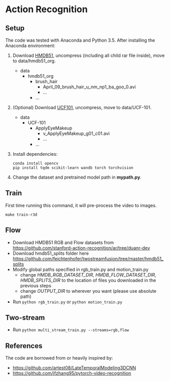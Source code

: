 # Action Recognition

## Setup

The code was tested with Anaconda and Python 3.5. After installing the Anaconda environment:

1. Download [HMDB51](http://serre-lab.clps.brown.edu/wp-content/uploads/2013/10/hmdb51_org.rar), uncompress (including all child rar file inside), move to data/hmdb51_org.

   - data
      - hmdb51_org
         - brush_hair
            - April_09_brush_hair_u_nm_np1_ba_goo_0.avi
            - ...
         - ...

1. (Optional) Download [UCF101](https://www.crcv.ucf.edu/data/UCF101/UCF101.rar), uncompress, move to data/UCF-101.

   - data
      - UCF-101
         - ApplyEyeMakeup
            - v_ApplyEyeMakeup_g01_c01.avi
            - ...
         - ...

1. Install dependencies:
   ```shell
   conda install opencv
   pip install tqdm scikit-learn wandb torch torchvision
   ```

1. Change the dataset and pretrained model path in **mypath.py**.

## Train

First time running this command, it will pre-process the video to images.

```shell
make train-r3d
```

## Flow
- Download HMDB51 RGB and Flow datasets from https://github.com/stanford-action-recognition/ar/tree/duanr-dev
- Download hmdb51_splits folder here https://github.com/feichtenhofer/twostreamfusion/tree/master/hmdb51_splits
- Modify global paths specified in rgb_train.py and motion_train.py
    - change *HMDB_RGB_DATASET_DIR*, *HMDB_FLOW_DATASET_DIR*, *HMDB_SPLITS_DIR* to the location of files you downloaded in the previous steps
    - change *OUTPUT_DIR* to wherever you want (please use absolute path)
- Run `python rgb_train.py` or `python motion_train.py`

## Two-stream
- Run `python multi_stream_train.py --streams=rgb,flow`

## References

The code are borrowed from or heavily inspired by:

- https://github.com/artest08/LateTemporalModeling3DCNN
- https://github.com/jfzhang95/pytorch-video-recognition
